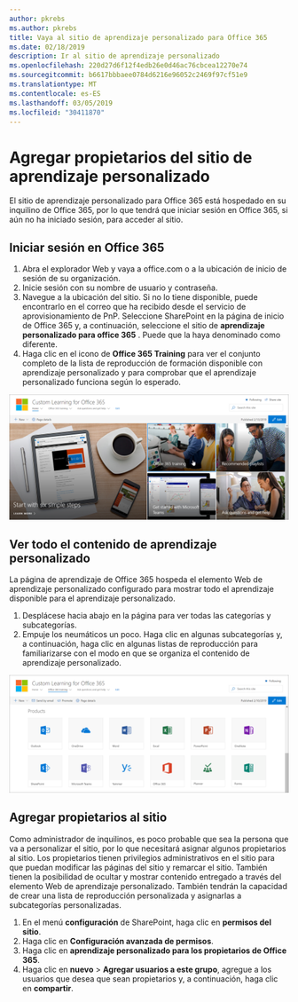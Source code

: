 ```yaml
---
author: pkrebs
ms.author: pkrebs
title: Vaya al sitio de aprendizaje personalizado para Office 365
ms.date: 02/18/2019
description: Ir al sitio de aprendizaje personalizado
ms.openlocfilehash: 220d27d6f12f4edb26e0d46ac76cbcea12270e74
ms.sourcegitcommit: b6617bbbaee0784d6216e96052c2469f97cf51e9
ms.translationtype: MT
ms.contentlocale: es-ES
ms.lasthandoff: 03/05/2019
ms.locfileid: "30411870"
---
```

# <a name="add-owners-custom-learning-site"></a>Agregar propietarios del sitio de aprendizaje personalizado

El sitio de aprendizaje personalizado para Office 365 está hospedado en su inquilino de Office 365, por lo que tendrá que iniciar sesión en Office 365, si aún no ha iniciado sesión, para acceder al sitio. 

## <a name="sign-in-to-office-365"></a>Iniciar sesión en Office 365 

1.  Abra el explorador Web y vaya a office.com o a la ubicación de inicio de sesión de su organización. 
2.  Inicie sesión con su nombre de usuario y contraseña.
3.  Navegue a la ubicación del sitio. Si no lo tiene disponible, puede encontrarlo en el correo que ha recibido desde el servicio de aprovisionamiento de PnP. Seleccione SharePoint en la página de inicio de Office 365 y, a continuación, seleccione el sitio de **aprendizaje personalizado para office 365** . Puede que la haya denominado como diferente. 
5. Haga clic en el icono de **Office 365 Training** para ver el conjunto completo de la lista de reproducción de formación disponible con aprendizaje personalizado y para comprobar que el aprendizaje personalizado funciona según lo esperado. 

![CG-Goto. png](media/cg-goto.png)

## <a name="view-all-the-custom-learning-content"></a>Ver todo el contenido de aprendizaje personalizado
La página de aprendizaje de Office 365 hospeda el elemento Web de aprendizaje personalizado configurado para mostrar todo el aprendizaje disponible para el aprendizaje personalizado. 

1. Desplácese hacia abajo en la página para ver todas las categorías y subcategorías.
2. Empuje los neumáticos un poco. Haga clic en algunas subcategorías y, a continuación, haga clic en algunas listas de reproducción para familiarizarse con el modo en que se organiza el contenido de aprendizaje personalizado. 

![CG-gotoall. png](media/cg-gotoall.png)

## <a name="add-owners-to-site"></a>Agregar propietarios al sitio
Como administrador de inquilinos, es poco probable que sea la persona que va a personalizar el sitio, por lo que necesitará asignar algunos propietarios al sitio. Los propietarios tienen privilegios administrativos en el sitio para que puedan modificar las páginas del sitio y remarcar el sitio. También tienen la posibilidad de ocultar y mostrar contenido entregado a través del elemento Web de aprendizaje personalizado. También tendrán la capacidad de crear una lista de reproducción personalizada y asignarlas a subcategorías personalizadas.  

1. En el menú **configuración** de SharePoint, haga clic en **permisos del sitio**.
2. Haga clic en **Configuración avanzada de permisos**.
3. Haga clic en **aprendizaje personalizado para los propietarios de Office 365**.
4. Haga clic en **nuevo** > **Agregar usuarios a este grupo**, agregue a los usuarios que desea que sean propietarios y, a continuación, haga clic en **compartir**.

